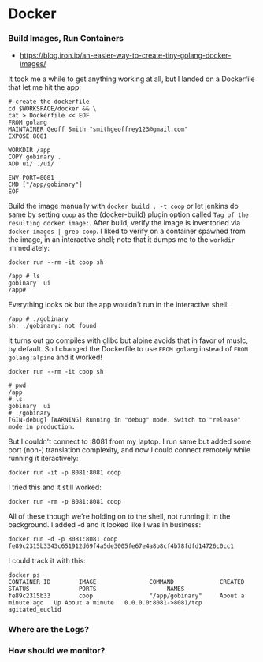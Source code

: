 # Docker

### Build Images, Run Containers

- https://blog.iron.io/an-easier-way-to-create-tiny-golang-docker-images/

It took me a while to get anything working at all, but I landed on a Dockerfile that let me hit the app:

    # create the dockerfile
    cd $WORKSPACE/docker && \
    cat > Dockerfile << EOF
    FROM golang
    MAINTAINER Geoff Smith "smithgeoffrey123@gmail.com"
    EXPOSE 8081
    
    WORKDIR /app
    COPY gobinary .
    ADD ui/ ./ui/
    
    ENV PORT=8081
    CMD ["/app/gobinary"]
    EOF

Build the image manually with `docker build . -t coop` or let jenkins do same by setting `coop` as the (docker-build) plugin option called `Tag of the resulting docker image:`. After build, verify the image is inventoried via `docker images | grep coop`.  I liked to verify on a container spawned from the image, in an interactive shell; note that it dumps me to the `workdir` immediately:
 
    docker run --rm -it coop sh

    /app # ls
    gobinary  ui
    /app#

Everything looks ok but the app wouldn't run in the interactive shell:

    /app # ./gobinary 
    sh: ./gobinary: not found

It turns out go compiles with glibc but alpine avoids that in favor of muslc, by default.  So I changed the Dockerfile to use `FROM golang` instead of `FROM golang:alpine` and it worked!

    docker run --rm -it coop sh

    # pwd
    /app
    # ls
    gobinary  ui
    # ./gobinary
    [GIN-debug] [WARNING] Running in "debug" mode. Switch to "release" mode in production.
  
But I couldn't connect to <ip>:8081 from my laptop.  I run same but added some port (non-) translation complexity, and now I could connect remotely while running it iteractively:
 
    docker run -it -p 8081:8081 coop 

I tried this and it still worked:

    docker run -rm -p 8081:8081 coop 

All of these though we're holding on to the shell, not running it in the background.  I added -d and it looked like I was in business:

    docker run -d -p 8081:8081 coop
    fe89c2315b3343c651912d69f4a5de3005fe67e4a8b8cf4b78fdfd14726c0cc1

I could track it with this:

    docker ps 
    CONTAINER ID        IMAGE               COMMAND             CREATED              STATUS              PORTS                    NAMES
    fe89c2315b33        coop                "/app/gobinary"     About a minute ago   Up About a minute   0.0.0.0:8081->8081/tcp   agitated_euclid

### Where are the Logs?

### How should we monitor?
